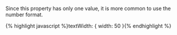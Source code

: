 <p class="b30" markdown="1">
Since this property has only one value, it is more common to use the number format.
</p>
{% highlight javascript %}textWidth: { width: 50 }{% endhighlight %}